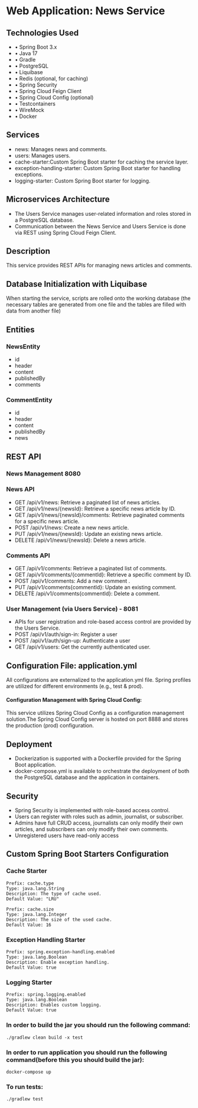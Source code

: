 # Web Application: News Service
## Technologies Used
* • Spring Boot 3.x
* • Java 17
* • Gradle
* • PostgreSQL
* • Liquibase
* • Redis (optional, for caching)
* • Spring Security
* • Spring Cloud Feign Client
* • Spring Cloud Config (optional)
* • Testcontainers
* • WireMock
* • Docker

## Services
* news: Manages news and comments.
* users: Manages users.
* cache-starter:Custom Spring Boot starter for caching the service layer.
* exception-handling-starter: Custom Spring Boot starter for handling exceptions.
* logging-starter: Custom Spring Boot starter for logging.

## Microservices Architecture
* The Users Service manages user-related information and roles stored in a PostgreSQL database.
* Communication between the News Service and Users Service is done via REST using Spring Cloud Feign Client.

## Description
This service provides REST APIs for managing news articles and comments.

## Database Initialization with Liquibase
When starting the service, scripts are rolled onto the working database 
(the necessary tables are generated from one file and the tables are filled with data from another file)

## Entities
### NewsEntity
- id 
- header 
- content
- publishedBy 
- comments 

### CommentEntity
- id
- header
- content
- publishedBy
- news

## REST API 

### News Management 8080

### News API
* GET /api/v1/news: Retrieve a paginated list of news articles.
* GET /api/v1/news/{newsId}: Retrieve a specific news article by ID.
* GET /api/v1/news/{newsId}/comments: Retrieve paginated comments for a specific news article.
* POST /api/v1/news: Create a new news article.
* PUT /api/v1/news/{newsId}: Update an existing news article.
* DELETE /api/v1/news/{newsId}: Delete a news article.

### Comments API
* GET /api/v1/comments: Retrieve a paginated list of comments.
*  GET  /api/v1/comments/{commentId}: Retrieve a specific comment by ID.
*  POST /api/v1/comments: Add a new comment .
*  PUT /api/v1/comments{commentId}: Update an existing comment.
*  DELETE /api/v1/comments{commentId}: Delete a comment.

### User Management (via Users Service) - 8081 
* APIs for user registration and role-based access control are provided by the Users Service.
* POST /api/v1/auth/sign-in: Register a user
* POST /api/v1/auth/sign-up: Authenticate a user
* GET /api/v1/users: Get the currently authenticated user.


## Configuration File: application.yml
All configurations are externalized to the application.yml file. Spring profiles are utilized for different environments (e.g., test & prod).

#### Configuration Management with Spring Cloud Config: 
This service utilizes Spring Cloud Config as a configuration management solution.The Spring Cloud Config server is hosted on port 8888 and stores the production (prod) configuration.

## Deployment
* Dockerization is supported with a Dockerfile provided for the Spring Boot application.
* docker-compose.yml is available to orchestrate the deployment of both the PostgreSQL database and the application in containers.

## Security
* Spring Security is implemented with role-based access control.
* Users can register with roles such as admin, journalist, or subscriber.
* Admins have full CRUD access, journalists can only modify their own articles, and subscribers can only modify their own comments.
* Unregistered users have read-only access

## Custom Spring Boot Starters Configuration
### Cache Starter
```
Prefix: cache.type
Type: java.lang.String
Description: The type of cache used.
Default Value: "LRU"
```

```
Prefix: cache.size
Type: java.lang.Integer
Description: The size of the used cache.
Default Value: 16
```
### Exception Handling Starter
```
Prefix: spring.exception-handling.enabled
Type: java.lang.Boolean
Description: Enable exception handling.
Default Value: true
```
### Logging Starter
```
Prefix: spring.logging.enabled
Type: java.lang.Boolean
Description: Enables custom logging.
Default Value: true
```

### In order to build the jar you should run the following command:
```
./gradlew clean build -x test
```

### In order to run application you should run the following command(before this you should build the jar):
```
docker-compose up
```
### To run tests:
```
./gradlew test
```